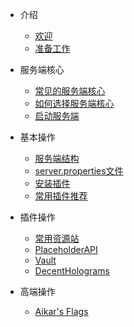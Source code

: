 - 介绍

  - [欢迎](README.md)
  - [准备工作](intro/start.md)

- 服务端核心

  - [常见的服务端核心](core/常见核心.md)
  - [如何选择服务端核心](core/如何选择核心.md)
  - [启动服务端](core/开服.md)

- 基本操作

  - [服务端结构](basic/结构.md)
  - [server.properties文件](basic/serverprop.md)
  - [安装插件](basic/安装插件.md)
  - [常用插件推荐](basic/插件列表.md)

- 插件操作

  - [常用资源站](plugins/常用资源站.md)
  - [PlaceholderAPI](plugins/PlaceHolderAPI.md)
  - [Vault](plugins/Vault.md)
  - [DecentHolograms](plugins/Holo.md)

- 高端操作

  - [Aikar's Flags](advanced/aikar.md)